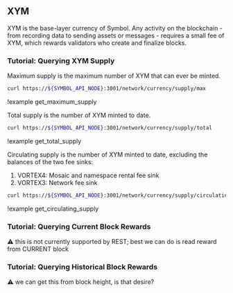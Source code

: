 ## XYM

XYM is the base-layer currency of Symbol. Any activity on the blockchain - from recording data to sending assets or messages - requires a small fee of XYM, which rewards validators who create and finalize blocks.

### Tutorial: Querying XYM Supply
Maximum supply is the maximum number of XYM that can ever be minted.
```sh
curl https://${SYMBOL_API_NODE}:3001/network/currency/supply/max
```
!example get_maximum_supply

Total supply is the number of XYM minted to date.
```sh
curl https://${SYMBOL_API_NODE}:3001/network/currency/supply/total
```
!example get_total_supply

Circulating supply is the number of XYM minted to date, excluding the balances of the two fee sinks:
1. VORTEX4: Mosaic and namespace rental fee sink
2. VORTEX3: Network fee sink

```sh
curl https://${SYMBOL_API_NODE}:3001/network/currency/supply/circulating
```
!example get_circulating_supply

### Tutorial: Querying Current Block Rewards

:warning: this is not currently supported by REST; best we can do is read reward from CURRENT block

### Tutorial: Querying Historical Block Rewards

:warning: we can get this from block height, is that desire?
